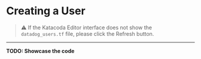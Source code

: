 # Creating a User

> ⚠️ If the Katacoda Editor interface does not show the `datadog_users.tf` file, please click the <i class="fa fa-sync"></i> Refresh button.

---

**TODO: Showcase the code**
